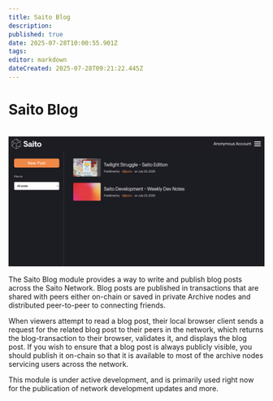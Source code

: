 ```yaml
---
title: Saito Blog
description: 
published: true
date: 2025-07-28T10:00:55.901Z
tags: 
editor: markdown
dateCreated: 2025-07-28T09:21:22.445Z
---
```


# Saito Blog

<br>
<img src="/img/blog1.png" />

The Saito Blog module provides a way to write and publish blog posts across the Saito Network. Blog posts are published in transactions that are shared with peers either on-chain or saved in private Archive nodes and distributed peer-to-peer to connecting friends.

When viewers attempt to read a blog post, their local browser client sends a request for the related blog post to their peers in the network, which returns the blog-transaction to their browser, validates it, and displays the blog post. If you wish to ensure that a blog post is always publicly visible, you should publish it on-chain so that it is available to most of the archive nodes servicing users across the network.

This module is under active development, and is primarily used right now for the publication of network development updates and more.